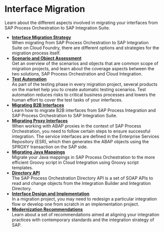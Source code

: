 <!-- loio0cab9f447d944344a400b05a95c75dfe -->

# Interface Migration

Learn about the different aspects involved in migrating your interfaces from SAP Process Orchestration to SAP Integration Suite.

-   **[Interface Migration Strategy](interface-migration-strategy-46c8a36.md "When migrating from SAP Process Orchestration to SAP Integration Suite on Cloud Foundry,
		there are different options and strategies for the migration process itself.")**  
When migrating from SAP Process Orchestration to SAP Integration Suite on Cloud Foundry, there are different options and strategies for the migration process itself.
-   **[Scenario and Object Assessment](scenario-and-object-assessment-1e83249.md "Get an overview of the scenarios and objects that are common scope of migration
		projects, and learn about the coverage aspects between the two solutions, SAP Process
		Orchestration and Cloud Integration.")**  
Get an overview of the scenarios and objects that are common scope of migration projects, and learn about the coverage aspects between the two solutions, SAP Process Orchestration and Cloud Integration.
-   **[Test Automation](test-automation-4566dd2.md "As part of the testing phase in every migration project, several products on the market help you to create automatic testing scenarios.
		Test automation reduces risks to critical business processes and lowers the human effort to cover the test tasks of your
		interfaces.")**  
As part of the testing phase in every migration project, several products on the market help you to create automatic testing scenarios. Test automation reduces risks to critical business processes and lowers the human effort to cover the test tasks of your interfaces.
-   **[Migrating B2B Interfaces](migrating-b2b-interfaces-fc315dc.md "Learn how to migrate B2B interfaces from SAP Process Integration and SAP Process
		Orchestration to SAP Integration Suite.")**  
Learn how to migrate B2B interfaces from SAP Process Integration and SAP Process Orchestration to SAP Integration Suite.
-   **[Migrating Proxy Interfaces](migrating-proxy-interfaces-dfaee7b.md "When working with ABAP proxies in the context of SAP Process Orchestration, you need to follow certain steps to ensure successful
		integration. The service interfaces are defined in the Enterprise Services Repository (ESR), which then generates the ABAP objects using the
		SPROXY transaction on the SAP side.")**  
When working with ABAP proxies in the context of SAP Process Orchestration, you need to follow certain steps to ensure successful integration. The service interfaces are defined in the Enterprise Services Repository \(ESR\), which then generates the ABAP objects using the SPROXY transaction on the SAP side.
-   **[Migrating Java Mappings](migrating-java-mappings-468c179.md "Migrate your Java mappings in SAP Process Orchestration to the more efficient Groovy script in Cloud Integration using Groovy script
		templates.")**  
Migrate your Java mappings in SAP Process Orchestration to the more efficient Groovy script in Cloud Integration using Groovy script templates.
-   **[Directory API](directory-api-07096c2.md "The SAP Process Orchestration Directory API is a set of SOAP APIs to read and change objects from the Integration Builder and Integration
		Directory. ")**  
The SAP Process Orchestration Directory API is a set of SOAP APIs to read and change objects from the Integration Builder and Integration Directory.
-   **[Interface Design and Implementation](interface-design-and-implementation-b763478.md "In a migration project, you may need to redesign a particular integration flow or
		develop one from scratch in an implementation project.")**  
In a migration project, you may need to redesign a particular integration flow or develop one from scratch in an implementation project.
-   **[Modernization Recommendations](modernization-recommendations-d337a6f.md "Learn about a set of recommendations aimed at aligning your integration practices with
		contemporary standards and the integration strategy of SAP.")**  
Learn about a set of recommendations aimed at aligning your integration practices with contemporary standards and the integration strategy of SAP.


